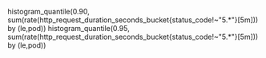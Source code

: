 histogram_quantile(0.90, sum(rate(http_request_duration_seconds_bucket{status_code!~"5.*"}[5m])) by (le,pod))
histogram_quantile(0.95, sum(rate(http_request_duration_seconds_bucket{status_code!~"5.*"}[5m])) by (le,pod))